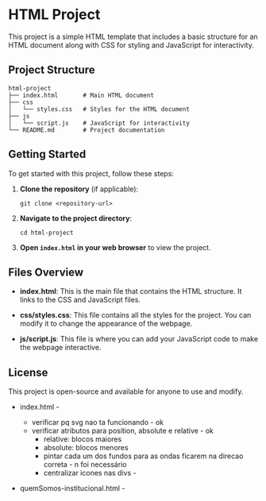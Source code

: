 # HTML Project

This project is a simple HTML template that includes a basic structure for an HTML document along with CSS for styling and JavaScript for interactivity.

## Project Structure

```
html-project
├── index.html       # Main HTML document
├── css
│   └── styles.css   # Styles for the HTML document
├── js
│   └── script.js    # JavaScript for interactivity
└── README.md        # Project documentation
```

## Getting Started

To get started with this project, follow these steps:

1. **Clone the repository** (if applicable):
   ```
   git clone <repository-url>
   ```

2. **Navigate to the project directory**:
   ```
   cd html-project
   ```

3. **Open `index.html` in your web browser** to view the project.

## Files Overview

- **index.html**: This is the main file that contains the HTML structure. It links to the CSS and JavaScript files.
  
- **css/styles.css**: This file contains all the styles for the project. You can modify it to change the appearance of the webpage.

- **js/script.js**: This file is where you can add your JavaScript code to make the webpage interactive.

## License

This project is open-source and available for anyone to use and modify.






- index.html - 
    - verificar pq svg nao ta funcionando - ok 
    - verificar atributos para position, absolute e relative - ok 
      - relative: blocos maiores 
      - absolute: blocos menores 
      - pintar cada um dos fundos para as ondas ficarem na direcao correta - n foi necessário 
      - centralizar icones nas divs - 

- quemSomos-institucional.html - 
